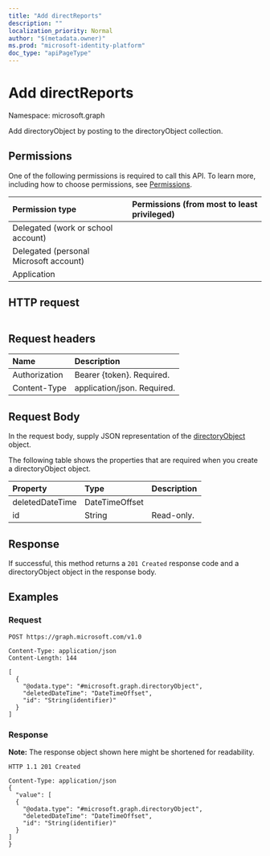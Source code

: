 ```yaml
---
title: "Add directReports"
description: ""
localization_priority: Normal
author: "$(metadata.owner)"
ms.prod: "microsoft-identity-platform"
doc_type: "apiPageType"
---
```


# Add directReports

Namespace: microsoft.graph

Add directoryObject by posting to the directoryObject collection.

## Permissions

One of the following permissions is required to call this API. To learn more, including how to choose permissions, see [Permissions](/graph/permissions-reference).

| Permission type                        | Permissions (from most to least privileged) |
| :------------------------------------- | :------------------------------------------ |
| Delegated (work or school account)     |                                             |
| Delegated (personal Microsoft account) |                                             |
| Application                            |                                             |

## HTTP request

<!-- {
  "blockType": "ignored"
}
-->

```http

```

## Request headers

| Name          | Description                 |
| :------------ | :-------------------------- |
| Authorization | Bearer {token}. Required.   |
| Content-Type  | application/json. Required. |

## Request Body

In the request body, supply JSON representation of the [directoryObject](../resources/-directoryobject.md) object.

<!-- Actions and Functions -->

<!-- CRUD Methods -->

The following table shows the properties that are required when you create a directoryObject object.

| Property        | Type           | Description |
| :-------------- | :------------- | :---------- |
| deletedDateTime | DateTimeOffset |             |
| id              | String         | Read-only.  |

## Response

If successful, this method returns a `201 Created` response code and a directoryObject object in the response body.

## Examples

### Request

<!-- {
  "blockType": "request",
  "name": "add_directreports"
}
-->

```http
POST https://graph.microsoft.com/v1.0

Content-Type: application/json
Content-Length: 144

[
  {
    "@odata.type": "#microsoft.graph.directoryObject",
    "deletedDateTime": "DateTimeOffset",
    "id": "String(identifier)"
  }
]

```

### Response

**Note:** The response object shown here might be shortened for readability.

<!-- {
  "blockType": "response",
  "truncated": true,
  "@odata.type": "$(this.ReturnTypeFullName)"
}
-->

```http
HTTP 1.1 201 Created

Content-Type: application/json
{
  "value": [
  {
    "@odata.type": "#microsoft.graph.directoryObject",
    "deletedDateTime": "DateTimeOffset",
    "id": "String(identifier)"
  }
]
}

```
